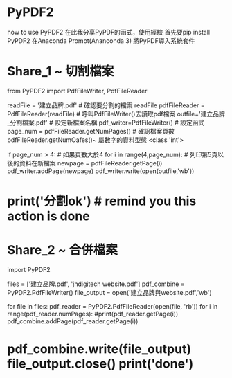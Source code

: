 # PyPDF2
how to use PyPDF2 
在此我分享PyPDF的函式，使用經驗
首先要pip install PyPDF2 在Anaconda Promot(Ananconda 3) 將PyPDF導入系統套件

Share_1 ~ 切割檔案 
=========================================================================
from PyPDF2 import PdfFileWriter, PdfFileReader

readFile = '建立品牌.pdf'  #  確認要分割的檔案 readFile
pdfFileReader = PdfFileReader(readFile) # 呼叫PdfFileWriter()去讀取pdf檔案
outfile='建立品牌_分割檔案.pdf'  # 設定新檔案名稱
pdf_writer=PdfFileWriter()    # 設定函式
page_num = pdfFileReader.getNumPages()  # 確認檔案頁數 pdfFileReader.getNumOafes()~ 屬數字的資料型態 <class 'int'>

if page_num > 4:  # 如果頁數大於4
    for i in range(4,page_num):  # 列印第5頁以後的資料在新檔案 
        newpage = pdfFileReader.getPage(i)
        pdf_writer.addPage(newpage)
        pdf_writer.write(open(outfile,'wb'))

print('分割ok') # remind you this action is done
=========================================================================

Share_2 ~ 合併檔案 
=========================================================================
import PyPDF2

files = ['建立品牌.pdf', 'jhdigitech website.pdf']
pdf_combine = PyPDF2.PdfFileWriter()
file_output = open('建立品牌與website.pdf','wb')

for file in files:
    pdf_reader = PyPDF2.PdfFileReader(open(file, 'rb'))
    for i in range(pdf_reader.numPages):
        #print(pdf_reader.getPage(i))
        pdf_combine.addPage(pdf_reader.getPage(i))

pdf_combine.write(file_output)   
file_output.close()
print('done')  
=========================================================================




